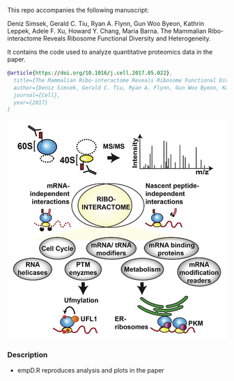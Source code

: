 This repo accompanies the following manuscript:

Deniz Simsek, Gerald C. Tiu, Ryan A. Flynn, Gun Woo Byeon, Kathrin Leppek, Adele F. Xu, Howard Y. Chang, Maria Barna. The Mammalian Ribo-interactome Reveals Ribosome Functional Diversity and Heterogeneity.

It contains the code used to analyze quantitative proteomics data in the paper. 

```bibtex
@article{https://doi.org/10.1016/j.cell.2017.05.022},
  title={The Mammalian Ribo-interactome Reveals Ribosome Functional Diversity and Heterogeneity},
  author={Deniz Simsek, Gerald C. Tiu, Ryan A. Flynn, Gun Woo Byeon, Kathrin Leppek, Adele F. Xu, Howard Y. Chang, Maria Barna},
  journal={Cell},
  year={2017}
}
```

![image](fig.jpg)


### Description
* empD.R reproduces analysis and plots in the paper
